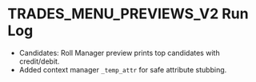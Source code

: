 # TRADES_MENU_PREVIEWS_V2 Run Log

- Candidates: Roll Manager preview prints top candidates with credit/debit.
- Added context manager `_temp_attr` for safe attribute stubbing.

